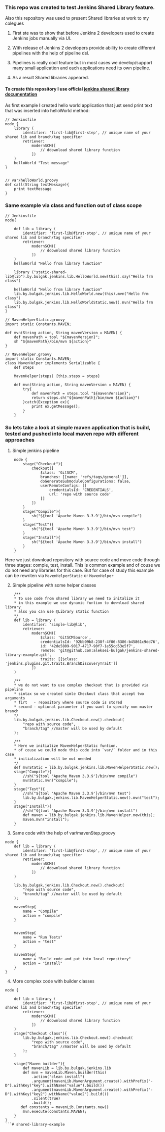 ### This repo was created to test Jenkins Shared Library feature.

Also this repository was used to present Shared libraries at work to my colegues

1. First ste was to show that before Jenkins 2 developers used to create Jenkins jobs manually via UI.

2. With release of Jenkins 2 developers provide ability to create different pipelines with the help of pipeline dsl.

3. Pipelines  is really cool feature but in most cases we develop/support many small application and each applications need its own pipeline.

4. As a result Shared libraries appeared.

#### To create this repository I use official [jenkins shared library documentation](https://jenkins.io/doc/book/pipeline/shared-libraries/)

As first example I created hello world application that just send print text that was inserted into helloWorld method:

```
// Jenkinsfile
node {
	library (
		identifier: 'first-lib@first-step', // unique name of your shared lib and branch/tag specifier 
		retriever: 
			modernSCM([
                // ddownload shared library function
			])
	)
	helloWorld "Test message"
}


// var/helloWorld.groovy
def call(String textMessage){
	print textMessage
}
```

### Same example via class and function out of class scope
```
// Jenkinsfile
node{

	def lib = library (
		identifier: 'first-lib@first-step', // unique name of your shared lib and branch/tag specifier 
		retriever: 
			modernSCM([
                // ddownload shared library function
			])
	)
	helloWorld "Hello from library function"
	
    library ("static-shared-lib@lib").by.bulgak.jenkins.lib.HelloWorld.new(this).say("Hello frm class")

    helloWorld "Hello from library function"
    lib.by.bulgak.jenkins.lib.HelloWorld.new(this).mvn("Hello frm class")
    lib.by.bulgak.jenkins.lib.HelloWorldStatic.new().mvn("Hello frm class")
}

// MavenHelperStatic.groovy
import static Constants.MAVEN;

def mvn(String action, String mavenVersion = MAVEN) {
    def mavenPath = tool "${mavenVersion}";
    sh "${mavenPath}/bin/mvn ${action}"
}

// MavenHelper.groovy
import static Constants.MAVEN;
class MavenHelper implements Serializable {
    def steps
    
    MavenHelper(steps) {this.steps = steps}

    def mvn(String action, String mavenVersion = MAVEN) {
        try{
            def mavenPath = steps.tool "${mavenVersion}";
            return steps.sh("${mavenPath}/bin/mvn ${action}")
        }catch(Exception ex){
            print ex.getMessage();
        }
    }
```

### So lets take a look at simple maven application that is build, tested and pushed into local maven repo with different approaches

1. Simple jenkins pipeline

```
    node {
        stage("Checkout"){
            checkout([
                $class: 'GitSCM', 
                branches: [[name: 'refs/tags/general']], 
                doGenerateSubmoduleConfigurations: false, 
                userRemoteConfigs: [[
                    credentialsId: 'CREDENTIALS', 
                    url: 'repo with source code'
                ]]
            ])
        }
        stage("Compile"){
            sh("${tool 'Apache Maven 3.3.9'}/bin/mvn compile")
        }
        stage("Test"){
            sh("${tool 'Apache Maven 3.3.9'}/bin/mvn test")
        }
        stage("Install"){
            sh("${tool 'Apache Maven 3.3.9'}/bin/mvn install")
        }
    }
```

Here we just download repository with source code and move code through three stages: compie, test, install. This is common example and of couse we do not need any libraries for this case. But for case of study this example can be rewriten via `MavenHelperStatic` or `MavenHelper`

2. Simple pipeline with some helper classes
```
    /**
    * To use code from shared library we need to initalize it
    * in this example we use dynamic funtion to download shared library
    * also you can use @Library static function
    */
	def lib = library (
		identifier: 'simple-lib@lib', 
		retriever: 
			modernSCM([
				$class: 'GitSCMSource', 
				credentialsId: '92bb99b8-238f-4f06-8386-b45861c9dd76', 
				id: '42de5809-9017-4717-90f7-1e55cd53e5f7', 
				remote: 'git@github.com:aleksei-bulgak/jenkins-shared-library-example.git', 
				traits: [[$class: 'jenkins.plugins.git.traits.BranchDiscoveryTrait']]
			])
	)

    /**
    * we do not want to use complex checkout that is provided via pipeline 
    * sintax so we created simle Checkout class that accept two arguments
    * firt   - repository where source code is stored
    * second - optional parameter if you want to specify non master branch
    */ 
    lib.by.bulgak.jenkins.lib.Checkout.new().checkout(
        "repo with source code",
        "branch/tag" //master will be used by default
    );

    /**
    * Here we initialize MavenHelperStatic funtion.
    * of couse we could mode this code into `var/` folder and in this case 
    * initialization will be not needed 
    */
    def mvnStatic = lib.by.bulgak.jenkins.lib.MavenHelperStatic.new();
    stage("Compile"){
        //sh("${tool 'Apache Maven 3.3.9'}/bin/mvn compile")
        mvnStatic.mvn("compile");
    }
    stage("Test"){
        //sh("${tool 'Apache Maven 3.3.9'}/bin/mvn test")
        lib.by.bulgak.jenkins.lib.MavenHelperStatic.new().mvn("test");
    }
    stage("Install"){
        //sh("${tool 'Apache Maven 3.3.9'}/bin/mvn install")
        def maven = lib.by.bulgak.jenkins.lib.MavenHelper.new(this);
        maven.mvn("install");
    }
```

3. Same code with the help of var/mavenStep.groovy
```
node {
	def lib = library (
		identifier: 'first-lib@first-step', // unique name of your shared lib and branch/tag specifier 
		retriever: 
			modernSCM([
                // ddownload shared library function
			])
	)

    lib.by.bulgak.jenkins.lib.Checkout.new().checkout(
        "repo with source code",
        "branch/tag" //master will be used by default
    );

    mavenStep{
        name = "Compile"
        action = "compile"
    }


    mavenStep{
        name = "Run Tests"
        action = "test"
    }
    
    mavenStep{
        name = "Build code and put into local repository"
        action = "install"
    }
}
```
4. More complex code with builder classes
```
node {

	def lib = library (
		identifier: 'first-lib@first-step', // unique name of your shared lib and branch/tag specifier 
		retriever: 
			modernSCM([
                // ddownload shared library function
			])
	)
    stage("Checkout class"){
        lib.by.bulgak.jenkins.lib.Checkout.new().checkout(
            "repo with source code",
            "branch/tag" //master will be used by default
        );
    }

    stage("Maven builder"){
        def mavenLib = lib.by.bulgak.jenkins.lib
        def mvn = mavenLib.Maven.builder(this)
            .action("clean install")
            .argument(mavenLib.MavenArgument.create().withPrefix("-D").withKey("key").withName("value").build())
            .argument(mavenLib.MavenArgument.create().withPrefix("-D").withKey("key2").withName("value2").build())
            .silent(true)
            .build();
       def constants = mavenLib.Constants.new()
        mvn.execute(constants.MAVEN);
    }
}
```# shared-library-example
